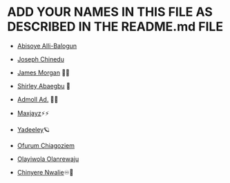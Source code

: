 # ADD YOUR NAMES IN THIS FILE AS DESCRIBED IN THE README.md FILE

- [Abisoye Alli-Balogun](https://github.com/AbisoyeAlli?tab=repositories)

- [Joseph Chinedu](https://github.com/Josephchinedu)

- [James Morgan](https://github.com/MorganJay) 🐱‍🏍

- [Shirley Abaegbu](https://github.com/ShirleyRex) 🚀

- [Admoll Ad.](https://github.com/Howdy-admoll) 🐱‍👤

- [Maxjayz](https://github.com/Maxjayz)⚡⚡

- [Yadeeley](https://github.com/Yadeeley)🪐

- [Ofurum Chiagoziem](https://github.com/ofurum)

- [Olayiwola Olanrewaju](https://github.com/larrycoal)

- [Chinyere Nwalie](https://github.com/Chinyere-nwalie)♾💫


